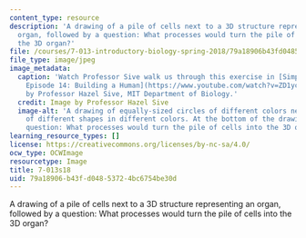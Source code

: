```yaml
---
content_type: resource
description: 'A drawing of a pile of cells next to a 3D structure representing an
  organ, followed by a question: What processes would turn the pile of cells into
  the 3D organ?'
file: /courses/7-013-introductory-biology-spring-2018/79a18906b43fd04853724bc6754be30d_7.013-s18.jpg
file_type: image/jpeg
image_metadata:
  caption: 'Watch Professor Sive walk us through this exercise in [Simply Science
    Episode 14: Building a Human](https://www.youtube.com/watch?v=ZD1ycOhppYk). Image
    by Professor Hazel Sive, MIT Department of Biology.'
  credit: Image by Professor Hazel Sive
  image-alt: 'A drawing of equally-sized circles of different colors next to a group
    of different shapes in different colors. At the bottom of the drawing is the following
    question: What processes would turn the pile of cells into the 3D organ?'
learning_resource_types: []
license: https://creativecommons.org/licenses/by-nc-sa/4.0/
ocw_type: OCWImage
resourcetype: Image
title: 7-013s18
uid: 79a18906-b43f-d048-5372-4bc6754be30d
---
```

A drawing of a pile of cells next to a 3D structure representing an organ, followed by a question: What processes would turn the pile of cells into the 3D organ?